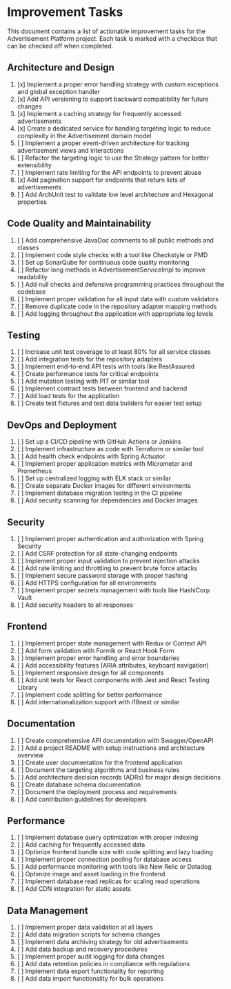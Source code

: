 # Improvement Tasks

This document contains a list of actionable improvement tasks for the Advertisement Platform project. Each task is marked with a checkbox that can be checked off when completed.

## Architecture and Design

1. [x] Implement a proper error handling strategy with custom exceptions and global exception handler
2. [x] Add API versioning to support backward compatibility for future changes
3. [x] Implement a caching strategy for frequently accessed advertisements
4. [x] Create a dedicated service for handling targeting logic to reduce complexity in the Advertisement domain model
5. [ ] Implement a proper event-driven architecture for tracking advertisement views and interactions
6. [ ] Refactor the targeting logic to use the Strategy pattern for better extensibility
7. [ ] Implement rate limiting for the API endpoints to prevent abuse
8. [x] Add pagination support for endpoints that return lists of advertisements
9. [ ] Add ArchUnit test to validate low level architecture and Hexagonal properties

## Code Quality and Maintainability

1. [ ] Add comprehensive JavaDoc comments to all public methods and classes
2. [ ] Implement code style checks with a tool like Checkstyle or PMD
3. [ ] Set up SonarQube for continuous code quality monitoring
4. [ ] Refactor long methods in AdvertisementServiceImpl to improve readability
5. [ ] Add null checks and defensive programming practices throughout the codebase
6. [ ] Implement proper validation for all input data with custom validators
7. [ ] Remove duplicate code in the repository adapter mapping methods
8. [ ] Add logging throughout the application with appropriate log levels

## Testing

1. [ ] Increase unit test coverage to at least 80% for all service classes
2. [ ] Add integration tests for the repository adapters
3. [ ] Implement end-to-end API tests with tools like RestAssured
4. [ ] Create performance tests for critical endpoints
5. [ ] Add mutation testing with PIT or similar tool
6. [ ] Implement contract tests between frontend and backend
7. [ ] Add load tests for the application
8. [ ] Create test fixtures and test data builders for easier test setup

## DevOps and Deployment

1. [ ] Set up a CI/CD pipeline with GitHub Actions or Jenkins
2. [ ] Implement infrastructure as code with Terraform or similar tool
3. [ ] Add health check endpoints with Spring Actuator
4. [ ] Implement proper application metrics with Micrometer and Prometheus
5. [ ] Set up centralized logging with ELK stack or similar
6. [ ] Create separate Docker images for different environments
7. [ ] Implement database migration testing in the CI pipeline
8. [ ] Add security scanning for dependencies and Docker images

## Security

1. [ ] Implement proper authentication and authorization with Spring Security
2. [ ] Add CSRF protection for all state-changing endpoints
3. [ ] Implement proper input validation to prevent injection attacks
4. [ ] Add rate limiting and throttling to prevent brute force attacks
5. [ ] Implement secure password storage with proper hashing
6. [ ] Add HTTPS configuration for all environments
7. [ ] Implement proper secrets management with tools like HashiCorp Vault
8. [ ] Add security headers to all responses

## Frontend

1. [ ] Implement proper state management with Redux or Context API
2. [ ] Add form validation with Formik or React Hook Form
3. [ ] Implement proper error handling and error boundaries
4. [ ] Add accessibility features (ARIA attributes, keyboard navigation)
5. [ ] Implement responsive design for all components
6. [ ] Add unit tests for React components with Jest and React Testing Library
7. [ ] Implement code splitting for better performance
8. [ ] Add internationalization support with i18next or similar

## Documentation

1. [ ] Create comprehensive API documentation with Swagger/OpenAPI
2. [ ] Add a project README with setup instructions and architecture overview
3. [ ] Create user documentation for the frontend application
4. [ ] Document the targeting algorithms and business rules
5. [ ] Add architecture decision records (ADRs) for major design decisions
6. [ ] Create database schema documentation
7. [ ] Document the deployment process and requirements
8. [ ] Add contribution guidelines for developers

## Performance

1. [ ] Implement database query optimization with proper indexing
2. [ ] Add caching for frequently accessed data
3. [ ] Optimize frontend bundle size with code splitting and lazy loading
4. [ ] Implement proper connection pooling for database access
5. [ ] Add performance monitoring with tools like New Relic or Datadog
6. [ ] Optimize image and asset loading in the frontend
7. [ ] Implement database read replicas for scaling read operations
8. [ ] Add CDN integration for static assets

## Data Management

1. [ ] Implement proper data validation at all layers
2. [ ] Add data migration scripts for schema changes
3. [ ] Implement data archiving strategy for old advertisements
4. [ ] Add data backup and recovery procedures
5. [ ] Implement proper audit logging for data changes
6. [ ] Add data retention policies in compliance with regulations
7. [ ] Implement data export functionality for reporting
8. [ ] Add data import functionality for bulk operations